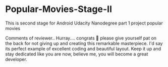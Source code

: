 # Popular-Movies-Stage-II
This is second stage for Android Udacity Nanodegree part 1 project popular movies

Comments of reviewer..
Hurray.... congrats :clap: please give yourself pat on the back for not giving up and creating this remarkable masterpiece. I'd say its perfect example of excellent coding and beautiful layout. Keep it up and stay dedicated like you are now, believe me, you will become a great developer.
